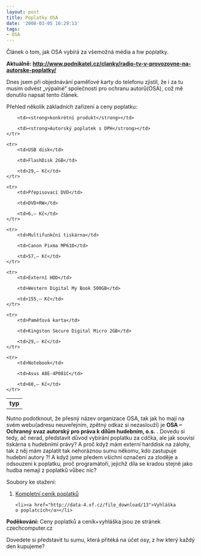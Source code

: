 ```yaml
---
layout: post
title: Poplatky OSA
date: '2008-03-05 16:29:13'
tags:
- OSA
---
```


Článek o tom, jak OSA vybírá za všemožná média a hw
poplatky.


<p><strong>Aktuálně: <a
href="http://www.podnikatel.cz/clanky/radio-tv-v-provozovne-na-autorske-poplatky/">http://www.pod­nikatel.cz/clan­ky/radio-tv-v-provozovne-na-autorske-poplatky/</a></strong></p>

<p>Dnes jsem při objednávání paměťové karty do telefonu zjistil, že
i za tu musím odvést „výpalné“ společnosti pro ochranu
autorů(OSA), což mě donutilo napsat tento článek.</p>

<p>Přehled několik základních zařízení a ceny poplatku:</p>

<table>
	<tr>
		<td><strong>typ</strong></td>

		<td><strong>konkrétní produkt</strong></td>

		<td><strong>Autorský poplatek s DPH</strong></td>
	</tr>

	<tr>
		<td>USB disk</td>

		<td>FlashDisk 2GB</td>

		<td>29,– Kč</td>
	</tr>

	<tr>
		<td>Přepisovací DVD</td>

		<td>DVD+RW</td>

		<td>6,– Kč</td>
	</tr>

	<tr>
		<td>Multifunkční tiskárna</td>

		<td>Canon Pixma MP610</td>

		<td>57,– Kč</td>
	</tr>

	<tr>
		<td>Externí HDD</td>

		<td>Western Digital My Book 500GB</td>

		<td>155,– Kč</td>
	</tr>

	<tr>
		<td>Paměťová karta</td>

		<td>Kingston Secure Digital Micro 2GB</td>

		<td>29,– Kč</td>
	</tr>

	<tr>
		<td>Notebook</td>

		<td>Asus A8E-4P081C</td>

		<td>60,– Kč</td>
	</tr>
</table>

<p>Nutno podotknout, že přesný název organizace OSA, tak jak ho mají na
svém webu(adresu neuveřejním, zpětný odkaz si nezaslouží) je <strong>OSA
– Ochranný svaz autorský pro práva k dílům hudebním, o.s.</strong>
. Dovedu si tedy, ač nerad, představit důvod vybírání poplatku za cdčka,
ale jak souvisí tiskárna s hudebními právy? A proč když mám
externí harddisk na zálohy, tak z něj mám zaplatit tak nehoráznou sumu
někomu, kdo zastupuje hudební autory ?! A když jsme předem všichni
označeni za zloděje a odsouzeni k poplatku, proč programátoři,
jejichž díla se kradou stejně jako hudba nemají z poplatků vůbec
nic?</p>

<p>Soubory ke stažení:</p>

<ol>
	<li><a href="http://data-4.xf.cz/file_download/12">Kompletní ceník
	poplatků</a></li>

	<li><a href="http://data-4.xf.cz/file_download/13">Vyhláška
	o poplatcích</a></li>
</ol>

<p><strong>Poděkování:</strong> Ceny poplatků a ceník+vyhláška jsou ze
stránek czechcomputer.cz</p>

<p>Dovedete si představit tu sumu, která přitéká na účet osy, z hw
který každý den kupujeme?</p>

